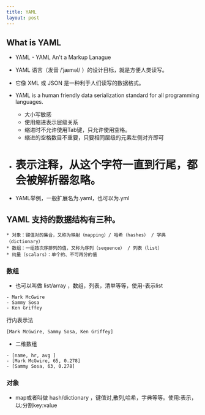 ```yaml
---
title: YAML
layout: post
---
```

## What is YAML
* YAML - YAML An't a Markup Lanague
* YAML 语言（发音 /ˈjæməl/ ）的设计目标，就是方便人类读写。
* 它像 XML 或 JSON 是一种利于人们读写的数据格式。
* YAML is a human friendly data serialization standard for all programming languages.
    * 大小写敏感
    * 使用缩进表示层级关系
    * 缩进时不允许使用Tab键，只允许使用空格。
    * 缩进的空格数目不重要，只要相同层级的元素左侧对齐即可
* # 表示注释，从这个字符一直到行尾，都会被解析器忽略。

* YAML举例，一般扩展名为.yaml，也可以为.yml





## YAML 支持的数据结构有三种。

    * 对象：键值对的集合，又称为映射（mapping）/ 哈希（hashes） / 字典（dictionary）
    * 数组：一组按次序排列的值，又称为序列（sequence） / 列表（list）
    * 纯量（scalars）：单个的、不可再分的值

### 数组
* 也可以叫做 list/array ，数组，列表，清单等等，使用-表示list

```
- Mark McGwire
- Sammy Sosa
- Ken Griffey
```

行内表示法

```
[Mark McGwire, Sammy Sosa, Ken Griffey]
```

* 二维数组

```
- [name, hr, avg ]
- [Mark McGwire, 65, 0.278]
- [Sammy Sosa, 63, 0.278]
```

### 对象
* map或者叫做 hash/dictionary ，键值对,散列,哈希，字典等等。使用:表示，以:分割key:value
